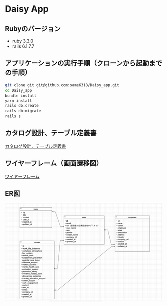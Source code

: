 # Daisy App

## Rubyのバージョン
- ruby 3.3.0
- rails 6.1.7.7

## アプリケーションの実行手順（クローンから起動までの手順）

```sh
git clone git git@github.com:same6318/Daisy_app.git
cd Daisy_app
bundle install
yarn install
rails db:create
rails db:migrate
rails s
```

## カタログ設計、テーブル定義書
[カタログ設計、テーブル定義書](https://docs.google.com/spreadsheets/d/1Q1DK67h7Qj0sOoewr6covppNNWUm8ZxPmYHqRLLBI7A/edit?gid=0#gid=0)

## ワイヤーフレーム（画面遷移図）
[ワイヤーフレーム](https://www.figma.com/design/R4U9J2Q7leGJqyQG1LldKL/Daisy%E3%83%AF%E3%82%A4%E3%83%A4%E3%83%BC%E3%83%95%E3%83%AC%E3%83%BC%E3%83%A0?t=yPcQ32mLpcxhIfef-0)

## ER図
![alt text](imag.png)